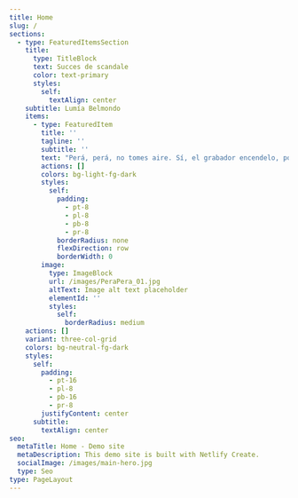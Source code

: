 ```yaml
---
title: Home
slug: /
sections:
  - type: FeaturedItemsSection
    title:
      type: TitleBlock
      text: Succes de scandale
      color: text-primary
      styles:
        self:
          textAlign: center
    subtitle: Lumía Belmondo
    items:
      - type: FeaturedItem
        title: ''
        tagline: ''
        subtitle: ''
        text: "Perá, perá, no tomes aire. Sí, el grabador encendelo, porque la historia no es como la leíste en los diarios. Ni siquiera es así lo que yo dije en su momento. Te voy a contar otra historia y esto no va a ser una nota de la revista literaria, que no lee nadie. Ya hablé con Quirchbaun. Va a la tapa de la revista del domingo. Y más vale que te salga bien porque lo que te voy a contar es gordo… Bah, qué sé yo, supongo que cambiará un poco la perspectiva. Entonces, primero dejá que te cuente cómo fue y después vos me preguntás lo que quieras.\n\nAdemás, el laburo fijo que tenía era de lo más opaco. Era corrector en Perfil. Estábamos al fondo, detrás de un biombo, no le importábamos a nadie en la redacción. Salvo, claro, cuando se nos escapaba algún error groso. Es ingrato el oficio de corrector. En ese momento, yo pensaba que era lógico que no nos dieran bola. En ese rincón oscuro y poco ventilado, habían rejuntado a un par de tipos y un par de minas que no tenían la más mínima pretensión, completos acomodaticios, que no solo hacían un laburo chato y automático para ganarse el mango sin mucha imaginación, sino que en lo personal eran planos, pura superficie. Yo no, claro. Yo había ido a parar ahí porque la cosa estaba jodida, porque gracias a que laburaba solo los fines de semana, podía dedicar más tiempo a escribir notas y novelas. Soberbia de pendejo.\n\nMe merecí bien la patada que yo mismo me di en el culo. Porque sí, la cárcel fue una experiencia transformadora si lo ponemos en términos de autoayuda; pero en criollo, fue una cagada. Como te contaba, contraté un abogado más o menos, que no me costó tanto porque me declaré culpable, pero tuve que vender el auto para pagarle. Una tarde me entrevisto con el tipo este y me dice que mi vieja le contó que la habían llamado de Tusquets para preguntarle si era verdad que tenía novelas escritas, que estaban interesados en evaluarlas. Parece que con todo el quilombo de la acusación,\_\_Clarín había republicado dos notas y un relato inédito que tuvieron buena repercusión. ¿Vos mentendés? No sé si se captará ahora, que hay un par de editoras multinacionales y un reguero de editoriales chicas; algunas buenas, otras dudosas, todas cobran a los autores por publicar tiradas de 200 ejemplares. Una de las grandes, de las buenas, estaba tocando a mi puerta. Era la editorial que había publicado a Gabo, a Kundera, a Irving, a Sciascia, ¡cómo carajo no iba a querer entregarles todos esos manuscritos que gastaban mi escritorio!\_\n\nEntonces, una tarde me di cuenta de que a lo mejor era la oportunidad de mi vida para darme a conocer, pero con seguridad se me escapaba si no la sabía manejar. Succès de scandale le decían los franceses en la Belle Èpoque. Sería\_\_mi baudellairazo. Solo tenía que poder manejar la temperatura del revuelo público, porque nadie iba a querer leer a un asesino sanguinario, demente, perverso. O sí, qué sé yo; en los últimos años nos hemos sorprendido mucho con la plasticidad de los límites del público. Pero esa era otra época, no había tanta corrección (a)política —ponelo con la a entre paréntesis, que es como escribe esta gente—, perduraba un halo romántico sobre los escritores, la gente se pensaba que había que sufrir para hacer arte... ¿Todavía lo piensa? Puede ser. El punto es que tenía que construir mi maldición y sostenerla.\n\nTuve tiempo para pensar la historia. Los días en la comisaría fueron ásperos y tan ociosos como productivos. Tenía que armarla bien. El problema era que yo no hago realismo, no me sale. Si te contara los desvaríos que descarté... Por suerte, me di cuenta de que tenía que ser lo más simple posible, sin vueltas, para no cometer errores. La autopsia de Ramos fue un insumo fundamental. El tipo había muerto por una contusión en la cabeza producto de una caída. Aparentemente, se había golpeado con una mesa de roble al desplomarse sin atajarse de ninguna manera. Pero además, habían encontrado un porcentaje alto de alcohol en sangre y diazepam, Valium. Todo esto era igual a un accidente doméstico, pero el portero me había visto entrar al edificio y el vecino de al lado nos había escuchado discutir. Entonces, aproveché todo esto para inventar una historia sencilla, verosímil.\n\nAdmití la discusión y le busqué una causa creíble. Dije que fui a verlo para advertirle que iba a iniciar acciones legales por plagio, porque \"El desacierto\" reproducía el argumento de un cuento que yo había escrito hacía diez años cuando asistía a su taller. Dije que discutimos por eso, que en un arranque de furia lo empujé, que el tipo no atinó a frenarse ni a agarrarse de nada, que se dió contra el escritorio, que quedó desvanecido. Yo me asusté y me fui rápido; suponía que la mujer lo encontraría pronto. Me pidieron las hojas del manuscrito de mi cuento para verificar el plagio, pero dije que las quemé y tiré las cenizas esa misma noche, por miedo.\n\nDieron vueltas para condenarme: que la confesión no alcanzaba, que el accidente doméstico, que las pericias, que no tenía signos de golpes, que si cayó así o asá. Pero había presión del periodismo. Ojo, era distinto que ahora; ya había pasado lo del jarrón de Coppola, pero no había conventillo mediático en cadena. Igual, la presión estaba y se hacía notar. Los periodistas no podían entender que dos intelectuales de voz pausada y vocabulario refinado se hubieran ido a las manos. Como si la palabra te eximiera de la emoción. Al final pasó lo que yo había calculado: homicidio preterintencional, porque la muerte fue el resultado del accionar mío como autor del hecho, de la víctima por haber ingerido tranquilizantes y del infortunio, es decir, ese escritorio que parecía de titanio más que de madera. Te estoy sintetizando el fallo. Me condenaron a tres años de prisión efectiva; con todo, estuve adentro un año, ocho meses y monedas.\n\nNo me pidas que te cuente cómo fue. Ya te dije que no me sale el realismo, no es lo mío; es más, me niego. Para eso, mirate El marginal o alguna otra de Caetano o de Trapero; algunas cosas están exageradas, otras caricaturizadas, pero es más o menos así. A mí no me pidas que te narre nada que contenga tanta realidad. No puedo. Se me desgrana por todos lados. Yo te tengo que contar algo que sea inventado, para poder darle forma, molderalo. Puede ser factible, posible de ser real a veces, pero tengo que planificarlo de principio a fin para poder controlarlo. Cuando salió mi primera novela, un crítico dijo que mi prosa mantenía un fino equilibrio entre Viñas y Cortázar. Menos mal que apuntó a los dos: no podría amasar la realidad como Viñas ni flashearla tanto como Cortázar. Es un tratamiento fantástico de lo real lo que hago, ¿me explico?, en la línea de Rulfo. Quedaría más cool decir en la línea de Faulker, pero sería muy pendejo saltearme la vuelta que se le dio por estos lados.\n\nEra por eso que discutimos con Ramos. No hubo ningún plagio. Era imposible, justamente, porque nunca pude hacer realismo como él. El tipo me dijo que yo no había entendido nada en tantos años de taller, que no podía ser que escribiera tantas huevadas, que hay que escribir con los pies sobre la tierra, que hay que prestarle la voz a los que no la tienen porque se venían tiempos difíciles. Yo le respondí que escribía lo que se me cantaba, como todos los que escriben, incluido él; que efectivamente no había aprendido nada en tantos años de taller, porque a quién se le ocurre que se podía aprender algo de leer tu cuento en voz alta para que cinco aprendices más te lo hicieran mierda en cinco minutos con el asentimiento del “maestro”; que no sólo un taller literario, sino cualquier instancia pedagógica, exige la generosidad de transmitir con claridad técnicas, experiencias y procedimientos, no la práctica resentida de una crítica en banda.\n\nYo era un pibe, durante años fui a ese taller tratando de encajar, de escribir algo bueno. Pero no hago realismo y las veces que traté, se me escapa la trama, se desarma, se disgrega. Y ellos eran despiadados. Años traté. Hasta que entendí, me di cuenta de que no podía, que no estaba en mi naturaleza, que perseguía un imposible. Entonces empecé a escribir lo que se me cantó y ahí pude respirar. Por eso discutimos, porque el tipo no podía reconocerme como su discípulo, cuando yo ya lo había negado como maestro. Pero quién iba a entender si yo declaraba eso. Iban a darle alguna interpretación emocional extraña.\n\nAhora, te digo, yo ya lo había liquidado antes de entrar a su casa esa tarde. Ya había barrido su influencia de mi escritura porque me había dado cuenta de que mi poética estaba en las antípodas de la de Ramos. Es como dice uno de los posestructuralistas —ahora no me acuerdo cuál, cuando llego a casa lo gugleo y te mando el nombre—: todos tenemos una deuda de nacimiento por haber recibido el don gratuito de la existencia; pero para los poetas, la deuda es doble, por la existencia y por alzar gratuitamente la voz. A quién le importa lo que decimos y por qué habría de importarle a alguien, si es una palabra sin utilidad, sin propósito, sin función. Tenemos una deuda entonces por ocupar un lugar o cumplir con una tarea que nadie requirió. Ahora, yo ya pagué el parricido con esa cana y también pagué mi deuda con la literatura.\_\n\nAhí te tiré el titular de la nota, no te podés quejar. Ya arreglé con el fotógrafo, viene el viernes a la mañana. Escribí bien, que va a la tapa de la revista del domingo. Hay que seguir vendiendo libros. Bueno, decime, ¿qué me querés preguntar?\n"
        actions: []
        colors: bg-light-fg-dark
        styles:
          self:
            padding:
              - pt-8
              - pl-8
              - pb-8
              - pr-8
            borderRadius: none
            flexDirection: row
            borderWidth: 0
        image:
          type: ImageBlock
          url: /images/PeraPera_01.jpg
          altText: Image alt text placeholder
          elementId: ''
          styles:
            self:
              borderRadius: medium
    actions: []
    variant: three-col-grid
    colors: bg-neutral-fg-dark
    styles:
      self:
        padding:
          - pt-16
          - pl-8
          - pb-16
          - pr-8
        justifyContent: center
      subtitle:
        textAlign: center
seo:
  metaTitle: Home - Demo site
  metaDescription: This demo site is built with Netlify Create.
  socialImage: /images/main-hero.jpg
  type: Seo
type: PageLayout
---
```

